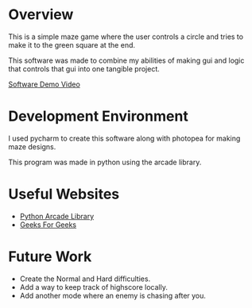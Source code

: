 # Overview

This is a simple maze game where the user controls a circle and tries to make it to the green square at the end.

This software was made to combine my abilities of making gui and logic that controls that gui into one tangible project.

[Software Demo Video](http://youtube.link.goes.here)

# Development Environment

I used pycharm to create this software along with photopea for making maze designs.

This program was made in python using the arcade library.

# Useful Websites


* [Python Arcade Library](https://api.arcade.academy/en/stable/index.html)
* [Geeks For Geeks](https://www.geeksforgeeks.org/arcade-library-in-python/?ref=rp)

# Future Work

* Create the Normal and Hard difficulties.
* Add a way to keep track of highscore locally.
* Add another mode where an enemy is chasing after you.